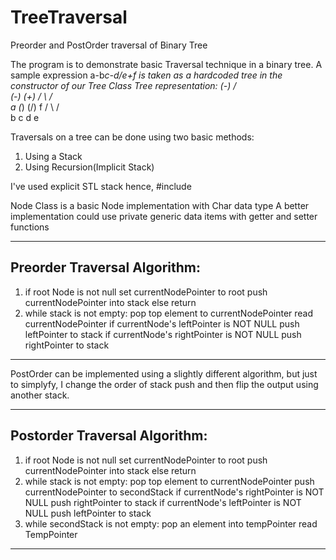 # TreeTraversal
Preorder and PostOrder traversal of Binary Tree

The program is to demonstrate basic Traversal technique in a binary tree.
A sample expression a-b*c-d/e+f is taken as a hardcoded tree in the constructor of our Tree Class
Tree representation:
                   (-)
              /          \
	    (-)          (+)
	   /  \          / \
	  a    (*)    (/)   f
         / \    / \
        b   c  d   e

Traversals on a tree can be done using two basic methods:
1. Using a Stack
2. Using Recursion(Implicit Stack)

I've used explicit STL stack hence,
#include<stack>

Node Class is a basic Node implementation with Char data type
A better implementation could use private generic data items with getter and setter functions

------------------------------------------------------------------------
Preorder Traversal Algorithm:
-----------------------------

1. if root Node is not null
				set currentNodePointer to root
				push currentNodePointer into stack
		else return
2. while stack is not empty:
				pop top element to currentNodePointer
				read currentNodePointer
				if currentNode's leftPointer is NOT NULL
						push leftPointer to stack
				if currentNode's rightPointer is NOT NULL
						push rightPointer to stack

--------------------------------------------------------------------------

PostOrder can be implemented using a slightly different algorithm, but just to simplyfy, I change the order of stack push and then flip the output using another stack.

----------------------------------------------
Postorder Traversal Algorithm:
------------------------------

1. if root Node is not null
				set currentNodePointer to root
				push currentNodePointer into stack
		else return
2. while stack is not empty:
				pop top element to currentNodePointer
				push currentNodePointer to secondStack
				if currentNode's rightPointer is NOT NULL
						push rightPointer to stack
				if currentNode's leftPointer is NOT NULL
						push leftPointer to stack
3. while secondStack is not empty:
				pop an element into tempPointer
				read TempPointer
				
---------------------------------------------------------
